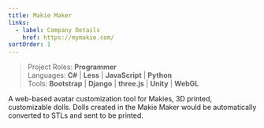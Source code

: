 ```yaml
---
title: Makie Maker
links:
  - label: Company Details
    href: https://mymakie.com/
sortOrder: 1
---
```


> Project Roles: **Programmer**\
> Languages: **C#** | **Less** | **JavaScript** | **Python**\
> Tools: **Bootstrap** | **Django** | **three.js** | **Unity** | **WebGL**

A web-based avatar customization tool for Makies, 3D printed, customizable dolls. Dolls created in the Makie Maker would be automatically converted to STLs and sent to be printed.
